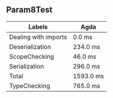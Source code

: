 
## Param8Test

Labels|Agda
---|---
Dealing with imports|0.0 ms
Deserialization|234.0 ms
ScopeChecking|46.0 ms
Serialization|296.0 ms
Total|1593.0 ms
TypeChecking|765.0 ms

